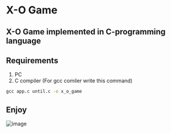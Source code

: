 # X-O Game
## X-O Game implemented in C-programming language
## Requirements
1. PC
2. C compiler (For gcc comiler write this command)
```cmd
gcc app.c until.c -o x_o_game
```
## Enjoy
![image](https://user-images.githubusercontent.com/61471002/142939757-11008120-11c5-4e1a-8b79-2117f2fb8e13.png)

